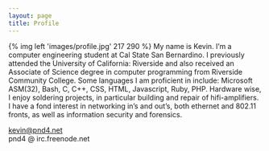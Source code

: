 ```yaml
---
layout: page
title: Profile
---
```

{% img left 'images/profile.jpg' 217 290 %} My name is Kevin. I’m a computer engineering student at Cal State San Bernardino. I previously attended the University of California: Riverside and also received an Associate of Science degree in computer programming from Riverside Community College. Some languages I am proficient in include: Microsoft ASM(32), Bash, C, C++, CSS, HTML, Javascript, Ruby, PHP. Hardware wise, I enjoy soldering projects, in particular building and repair of hifi-amplifiers. I have a fond interest in networking in’s and out’s, both ethernet and 802.11 fronts, as well as information security and forensics.

kevin@pnd4.net  
pnd4 @ irc.freenode.net
